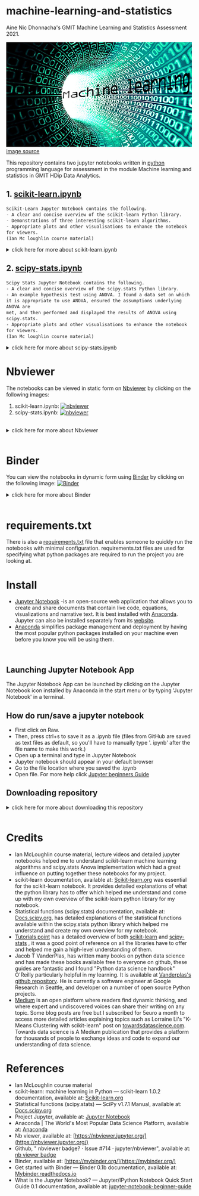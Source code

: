 # machine-learning-and-statistics
Aine Nic Dhonnacha's GMIT Machine Learning and Statistics Assessment 2021. 

![image](https://github.com/AineNicD/machine-learning-and-statistics/blob/main/images/Machine.learning.jpg) 
[image source](https://verify.wiki/wiki/File:Machine.learning.jpg)

This repository contains two jupyter notebooks written in [python](https://www.python.org/) programming language for assessment in the module Machine learning and statistics in GMIT HDip Data Analytics. 
## 1. [scikit-learn.ipynb](https://github.com/AineNicD/machine-learning-and-statistics/blob/main/scikit-learn.ipynb) 
~~~
Scikit-Learn Jupyter Notebook contains the following.
- A clear and concise overview of the scikit-learn Python library.
- Demonstrations of three interesting scikit-learn algorithms. 
- Appropriate plots and other visualisations to enhance the notebook for viewers.
(Ian Mc loughlin course material)
~~~ 
 <details><summary>click here for more about scikit-learn.ipynb</summary>
 ***
<p>
 scikit-learn notebook begins with an overview of the scikit-learn python library. I go into greater detail about types of machine learning and the classes available within the package that assist this. For the library overview, I explain supervised learning, classification, regression, unsupervised learning, clustering, dimensionality reduction, Model selection, preprocessing and sklearn data sets available within the scikit-learn python package. I examine three scikit-learn algorithms in more detail - Support vector machines, k-means and Guassian Naive Bayes. I have plots and images throughout the notebook to enhance it for viewers. Followed by concluding thoughts about the scikit-learn python library. 
 </p>
</details>


## 2. [scipy-stats.ipynb](https://github.com/AineNicD/machine-learning-and-statistics/blob/main/scipy-stats.ipynb)
~~~
Scipy Stats Jupyter Notebook contains the following.
- A clear and concise overview of the scipy.stats Python library.
- An example hypothesis test using ANOVA. I found a data set on which
it is appropriate to use ANOVA, ensured the assumptions underlying ANOVA are
met, and then performed and displayed the results of ANOVA using scipy.stats.
- Appropriate plots and other visualisations to enhance the notebook for viewers.
(Ian Mc loughlin course material)
~~~ 
 <details><summary>click here for more about scipy-stats.ipynb</summary>
 ***
 
<p>
Scipy.stats notebook begins with an overview of the scipy.stats python library; with detailed descriptions of probability distributions and scipy.stats implementations. I have examples of descriptive statisitcs available within the package. Next I explain Avova to the best of my understanding, perform one-way-anova on a sample dataset `difficile.csv`, a ficticious dataset created for examples by open source data. Following this I perform two-way-anova on a dataset, `Tooth Growth`. A dataset about the effects of vitamin C supplements on tooth length. I follow and explain the assumptions of Avova using scipy.stats with extra help from a seperate statistical function python package statsmodels to highlight the results of the hypothesis. I have plots and images throughout the notebook to enhance it for viewers. Followed by concluding thoughts about the scipy.stats python library. 

 </p>
</details>

# Nbviewer 
The notebooks can be viewed in static form on [Nbviewer](https://nbviewer.org/) by clicking on the following images:
1. scikit-learn.ipynb: [![nbviewer](https://raw.githubusercontent.com/jupyter/design/master/logos/Badges/nbviewer_badge.svg)](https://nbviewer.jupyter.org/github/AineNicD/machine-learning-and-statistics/blob/main/scikit-learn.ipynb)
2. scipy-stats.ipynb: [![nbviewer](https://raw.githubusercontent.com/jupyter/design/master/logos/Badges/nbviewer_badge.svg)](https://nbviewer.jupyter.org/github/AineNicD/machine-learning-and-statistics/blob/main/scipy-stats.ipynb)
 
<br>

<details><summary>click here for more about Nbviewer</summary>
<p>
Nbviewer is a web application that lets you enter the URL of a Jupyter Notebook file, renders that notebook as a static HTML web page, and gives you a stable link to that page which you can share with others. There is also an option to download the notebook in the top right corner. 
 
 
![image](https://github.com/AineNicD/machine-learning-and-statistics/blob/main/images/nbviewerDownload.png)

<br>
 
 </p>
</details>
 
 <br>
 
 # Binder
You can view the notebooks in dynamic form using [Binder](https://mybinder.org/) by clicking on the following image:
[![Binder](https://mybinder.org/badge_logo.svg)](https://mybinder.org/v2/gh/AineNicD/machine-learning-and-statistics/HEAD)

<details><summary>click here for more about Binder</summary>
<p>
 Binder is an open-source service for making GitHub repositorys interactive. With the click of a button, users get a virtual compute environment where they can run your code and reproduce your results. It's also a great way to test whether you've defined all the dependencies for your project.  

  </p>
</details>

<br>

# requirements.txt

There is also a [requirements.txt](https://github.com/AineNicD/machine-learning-and-statistics/blob/main/requirements.txt) file that enables someone to quickly run the notebooks with minimal configuration. requirements.txt files are used for specifying what python packages are required to run the project you are looking at.


# Install
- [Jupyter Notebook](https://jupyter.org/) -is an open-source web application that allows you to create and share documents that contain live code, equations, visualizations and narrative text. It is best installed with [Anaconda](https://www.anaconda.com/). Jupyter can also be installed separately from its [website](https://jupyter.org/).
- [Anaconda](https://www.anaconda.com/) simplifies package management and deployment by having the most popular python packages installed on your machine even before you know you will be using them. 

<br>

## Launching Jupyter Notebook App
The Jupyter Notebook App can be launched by clicking on the Jupyter Notebook icon installed by Anaconda in the start menu or by typing 'Jupyter Notebook' in a terminal.

## How do run/save a jupyter notebook
- First click on Raw.
- Then, press ctrl+s to save it as a .ipynb file (files from GitHub are saved as text files as default, so you'll have to manually type '. ipynb' after the file name to make this work.)
- Open up a terminal and type in Jupyter Notebook
- Jupyter notebook should appear in your default browser 
- Go to the file location where you saved the .ipynb
- Open file.
For more help click [Jupyter beginners Guide](https://jupyter-notebook-beginner-guide.readthedocs.io/en/latest/execute.html)

## Downloading repository
<details><summary>click here for more about downloading this repository</summary>
<p>
 <b> You can also download this repository: </b>

Click on the green code button at the top right, go to "Clone or download" drop down menu and copy below url:
https://github.com/AineNicD/machine-learning-and-statistics.git

 ![](https://github.com/AineNicD/machine-learning-and-statistics/blob/main/images/howtodownload.png)
 
 Open up a terminal and run the command below to clone the repository locally on your machine:
 - git clone https://github.com/AineNicD/machine-learning-and-statistics.git

It can also be downloaded as a zip folder. 
 

 <b> How to execute the notebook </b>>
 - Launch the Jupyter Notebook App.
 - In the Notebook Dashboard navigate to find the notebook: clicking on its name will open it in a new browser tab.
 - Click on the menu Help -> User Interface Tour for an overview of the Jupyter Notebook App user interface.
 - You can run the notebook document step-by-step (one cell a time) by pressing shift + enter.
 - You can run the whole notebook in a single step by clicking on the menu Cell -> Run All.
 - To restart the kernel, click on the menu Kernel -> Restart. 
[Executing a notebook](https://jupyter-notebook-beginner-guide.readthedocs.io/en/latest/execute.html)


Note: Modifications to the notebooks are automatically saved every few minutes. To avoid modifying the original notebook, make a copy of the notebook document (menu File -> Make a copy …) and save the modifications on the copy. 
 
For more information on how to use Jupyter notebook visit: [jupyter-notebook-beginner-guide](https://jupyter-notebook-beginner-guide.readthedocs.io/en/latest/what_is_jupyter.html#notebook-app)

   </p>
</details>

<br>

# Credits 

* Ian McLoughlin course material, lecture videos and detailed jupyter notebooks helped me to understand scikit-learn machine learning algorithms and scipy.stats Anova implementation which had a great influence on putting together these notebooks for my project. 
* scikit-learn documentation, available at: [Scikit-learn.org](	https://scikit-learn.org/stable/) was essential for the scikit-learn notebook. It provides detailed explanations of what the python library has to offer which helped me understand and come up with my own overview of the scikit-learn python library for my notebook. 
* Statistical functions (scipy.stats) documentation, available at: [Docs.scipy.org](	https://docs.scipy.org/doc/scipy/reference/stats.html), has detailed explanations of the statistical functions available within the scipy.stats python library which helped me understand and create my own overview for my notebook. 
* [Tutorials point](https://www.tutorialspoint.com/index.htm) has a detailed overview of both [scikit-learn](https://www.tutorialspoint.com/scikit_learn/index.htm) and [scipy-stats](https://www.tutorialspoint.com/scipy/scipy_stats.htm) , it was a good point of reference on all the libraries have to offer and helped me gain a high-level understanding of them. 
* Jacob T VanderPlas, has written many books on python data science and has made these books available free to everyone on github, these guides are fantastic and I found	"Python data science handbook" O'Reilly particularly helpful in my learning. It is available at [Vanderplas's github repository](https://jakevdp.github.io/PythonDataScienceHandbook/). He is currently a software engineer at Google Research in Seattle, and developer on a number of open source Python projects.
* [Medium](https://medium.com/) is an open platform where readers find dynamic thinking, and where expert and undiscovered voices can share their writing on any topic. Some blog posts are free but I subscribed for 5euro a month to access more detailed articles explaining topics such as Lorraine Li's "K-Means Clustering with scikit-learn" post on [towardsdatascience.com](https://towardsdatascience.com/k-means-clustering-with-scikit-learn-6b47a369a83c). Towards data science is A Medium publication that provides a platform for thousands of people to exchange ideas and code to expand our understanding of data science. 
   


# References
* Ian McLoughlin course material 
* scikit-learn: machine learning in Python — scikit-learn 1.0.2 documentation, available at:  [Scikit-learn.org](https://scikit-learn.org/stable/)
* Statistical functions (scipy.stats) — SciPy v1.7.1 Manual, available at: [Docs.scipy.org](https://docs.scipy.org/doc/scipy/reference/stats.html)
* Project Jupyter, available at:  [Jupyter Notebook](https://jupyter.org/)
* Anaconda | The World's Most Popular Data Science Platform, available at:  [Anaconda](https://www.anaconda.com/)
* Nb viewer, available at:  [https://nbviewer.jupyter.org/](https://nbviewer.jupyter.org/)
* Github, " nbviewer badge? · Issue #714 · jupyter/nbviewer", available at: [nb viewer badge](https://github.com/jupyter/nbviewer/issues/714)
* Binder, available at: [https://mybinder.org/](https://mybinder.org/)
* Get started with Binder — Binder 0.1b documentation, available at: [Mybinder.readthedocs.io](https://mybinder.readthedocs.io/en/latest/introduction.html)
* What is the Jupyter Notebook? — Jupyter/IPython Notebook Quick Start Guide 0.1 documentation, available at: [jupyter-notebook-beginner-guide](https://jupyter-notebook-beginner-guide.readthedocs.io/en/latest/what_is_jupyter.html#notebook-app)
